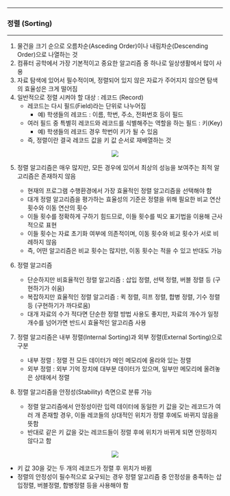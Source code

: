 -----
### 정렬 (Sorting)
-----
1. 물건을 크기 순으로 오름차순(Asceding Order)이나 내림차순(Descending Order)으로 나열하는 것
2. 컴퓨터 공학에서 가장 기본적이고 중요한 알고리즘 중 하나로 일상생활에서 많이 사용
3. 자료 탐색에 있어서 필수적이며, 정렬되어 있지 않은 자료가 주어지지 않으면 탐색의 효율성은 크게 떨어짐
4. 일반적으로 정렬 시켜야 할 대상 : 레코드 (Record)
   - 레코드는 다시 필드(Field)라는 단위로 나누어짐
     + 예) 학생들의 레코드 : 이름, 학번, 주소, 전화번호 등이 필드
   - 여러 필드 중 특별히 레코드와 레코드를 식별해주는 역할을 하는 필드 : 키(Key)
     + 예) 학생들의 레코드 경우 학번이 키가 될 수 있음
   - 즉, 정렬이란 결국 레코드 값을 키 값 순서로 재배열하는 것
<div align="center">
<img src="https://github.com/user-attachments/assets/1851c2fe-2098-49df-ac2c-abfde932051d">
</div>

5. 정렬 알고리즘은 매우 많지만, 모든 경우에 있어서 최상의 성능을 보여주는 최적 알고리즘은 존재하지 않음
   - 현재의 프로그램 수행환경에서 가장 효율적인 정렬 알고리즘을 선택해야 함
   - 대개 정렬 알고리즘을 평가하는 효율성의 기준은 정렬을 위해 필요한 비교 연산 횟수와 이동 연산의 횟수
   - 이들 횟수를 정확하게 구하기 힘드므로, 이들 횟수를 빅오 표기법을 이용해 근사적으로 표현
   - 이들 횟수는 자료 초기화 여부에 의존적이며, 이동 횟수와 비교 횟수가 서로 비례하지 않음
   - 즉, 어떤 알고리즘은 비교 횟수는 많지만, 이동 횟수는 적을 수 있고 반대도 가능

6. 정렬 알고리즘
   - 단순하지만 비효율적인 정렬 알고리즘 : 삽입 정렬, 선택 정렬, 버블 정렬 등 (구현하기가 쉬움)
   - 복잡하지만 효율적인 정렬 알고리즘 : 퀵 정렬, 히프 정렬, 합병 정렬, 기수 정렬 등 (구현하기가 까다로움)
   - 대개 자료의 수가 적다면 단순한 정렬 방법 사용도 좋지만, 자료의 개수가 일정 개수를 넘어가면 반드시 효율적인 알고리즘 사용

7. 정렬 알고리즘은 내부 정렬(Internal Sorting)과 외부 정렬(External Sorting)으로 구분
   - 내부 정렬 : 정렬 전 모든 데이터가 메인 메모리에 올라와 있는 정렬
   - 외부 정렬 : 외부 기억 장치에 대부분 데이터가 있으며, 일부만 메모리에 올려놓은 상태에서 정렬

8. 정렬 알고리즘을 안정성(Stability) 측면으로 분류 가능
   - 정렬 알고리즘에서 안정성이란 입력 데이터에 동일한 키 값을 갖는 레코드가 여러 개 존재할 경우, 이들 레코들의 상대적인 위치가 정렬 후에도 바뀌지 않음을 뜻함
   - 반대로 같은 키 값을 갖는 레코드들이 정렬 후에 위치가 바뀌게 되면 안정하지 않다고 함
<div align="center">
<img src="https://github.com/user-attachments/assets/075567e6-d0d7-448c-9ab3-d730c92a24d3">
</div>

   - 키 값 30을 갖는 두 개의 레코드가 정렬 후 위치가 바뀜
   - 정렬의 안정성이 필수적으로 요구되는 경우 정렬 알고리즘 중 안정성을 충족하는 삽입정렬, 버블정렬, 합병정렬 등을 사용해야 함
